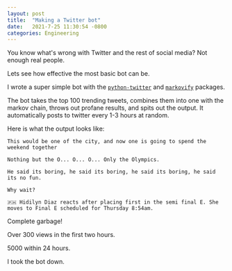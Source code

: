 ```yaml
---
layout: post
title:  "Making a Twitter bot"
date:   2021-7-25 11:30:54 -0800
categories: Engineering 
---
```


You know what's wrong with Twitter and the rest of social media? Not enough real people. 

Lets see how effective the most basic bot can be.

I wrote a super simple bot with the [`python-twitter`](https://python-twitter.readthedocs.io/en/latest/installation.html) and [`markovify`](https://github.com/jsvine/markovify/tree/master/markovify) packages. 

The bot takes the top 100 trending tweets, combines them into one with the markov chain, throws out profane results, and spits out the output. It automatically posts to twitter every 1-3 hours at random.

Here is what the output looks like:

```
This would be one of the city, and now one is going to spend the weekend together

Nothing but the O... O... O... Only the Olympics.

He said its boring, he said its boring, he said its boring, he said its no fun.

Why wait?

🇵🇭 Hidilyn Diaz reacts after placing first in the semi final E. She moves to Final E scheduled for Thursday 8:54am.

```

Complete garbage!

Over 300 views in the first two hours.

5000 within 24 hours.

I took the bot down.
